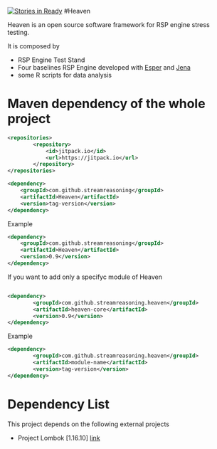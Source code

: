 [![Stories in Ready](https://badge.waffle.io/streamreasoning/heaven.png?label=ready&title=Ready)](https://waffle.io/streamreasoning/heaven)
#Heaven

Heaven is an open source software framework for RSP engine stress testing.

It is composed by

- RSP Engine Test Stand 
- Four baselines RSP Engine developed with [Esper](http://www.espertech.com/esper/) and [Jena](http://jena.apache.org/index.html)
- some R scripts for data analysis

# Maven dependency of the whole project

```xml
<repositories>
		<repository>
		    <id>jitpack.io</id>
		    <url>https://jitpack.io</url>
		</repository>
</repositories>

<dependency>
	<groupId>com.github.streamreasoning</groupId>
	<artifactId>Heaven</artifactId>
	<version>tag-version</version>
</dependency>

```
Example

```xml
<dependency>
	<groupId>com.github.streamreasoning</groupId>
	<artifactId>Heaven</artifactId>
	<version>0.9</version>
</dependency>
```

If you want to add only a specifyc module of Heaven

```xml

<dependency>
	    <groupId>com.github.streamreasoning.heaven</groupId>
	    <artifactId>heaven-core</artifactId>
	    <version>0.9</version>
</dependency>
```
Example

```xml
<dependency>
	    <groupId>com.github.streamreasoning.heaven</groupId>
	    <artifactId>module-name</artifactId>
	    <version>tag-version</version>
</dependency>

```

# Dependency List

This project depends on the following external projects

- Project Lombok [1.16.10] [link](https://projectlombok.org)

